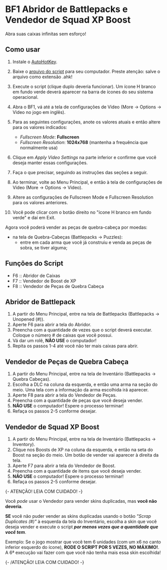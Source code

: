 # BF1 Abridor de Battlepacks e Vendedor de Squad XP Boost

Abra suas caixas infinitas sem esforço!


## Como usar

1. Instale o [AutoHotKey](https://www.autohotkey.com/).
2. Baixe o [arquivo do script](https://gitlab.com/paulochf/bf1_auto_open_battlepacks/-/raw/master/opener.ahk) para seu computador. Preste atenção: salve o arquivo como extensão .ahk!
3. Execute o script (clique duplo deveria funcionar). Um ícone H branco em fundo verde deverá aparecer na barra de ícones do seu sistema operacional.
4. Abra o BF1, vá até a tela de configurações de Video (More -> Options -> Video no jogo em inglês).
5. Para as seguintes configurações, anote os valores atuais e então altere para os valores indicados:
    - *Fullscreen Mode*: **Fullscreen**
    - *Fullscreen Resolution*: **1024x768** (mantenha a frequência que normalmente usa)
6. Clique em *Apply Video Settings* na parte inferior e confirme que você deseja manter essas configurações.

7. Faça o que precisar, seguindo as instruções das seções a seguir. 

8. Ao terminar, volte ao Menu Principal, e então à tela de configurações de Video (More -> Options -> Video).
9. Altere as configurações de Fullscreen Mode e Fullscreen Resolution para os valores anteriores.
10. Você pode clicar com o botão direito no "ícone H branco em fundo verde" e daí em Exit.

Agora você poderá vender as peças de quebra-cabeça por moedas:
- na tela de Quebra-Cabeças (Battlepacks -> Puzzles):
    - entre em cada arma que você já construiu e venda as peças de sobra, se tiver alguma;


## Funções do Script

- F6 :: Abridor de Caixas
- F7 :: Vendedor de Boost de XP
- F8 :: Vendedor de Peças de Quebra Cabeça


## Abridor de Battlepack

1. A partir do Menu Principal, entre na tela de Battlepacks (Battlepacks -> Unopened (#)).
2. Aperte F6 para abrir a tela do Abridor.
3. Preencha com a quantidade de vezes que o script deverá executar. Coloque o número # de caixas que você possui.
4. Vá dar um rolê, **NÃO USE** o computador!
5. Repita os passos 1-4 até você não ter mais caixas para abrir.


## Vendedor de Peças de Quebra Cabeça

1. A partir do Menu Principal, entre na tela de Inventário (Battlepacks -> Quebra Cabeças).
2. Escolha a DLC na coluna da esquerda, e então uma arma na seção do meio. Uma tela com a informação da arma escolhida irá aparecer.
3. Aperte F8 para abrir a tela do Vendedor de Peças.
4. Preencha com a quantidade de peças que você deseja vender.
5. **NÃO USE** o computador! Espere o processo terminar!
6. Refaça os passos 2-5 conforme desejar.


## Vendedor de Squad XP Boost 

1. A partir do Menu Principal, entre na tela de Inventário (Battlepacks -> Inventory).
2. Clique nos Boosts de XP na coluna da esquerda, e então na seta do Boost na seção do meio. Um botão de vender vai aparecer à direita da tela.
3. Aperte F7 para abrir a tela do Vendedor de Boost.
4. Preencha com a quantidade de items que você deseja vender.
5. **NÃO USE** o computador! Espere o processo terminar!
6. Refaça os passos 2-5 conforme desejar.


{- ATENÇÃO! LEIA COM CUIDADO! -}

Você *pode* usar o Vendedor para vender skins duplicadas, mas **você não deveria**.

**SE** você não puder vender as skins duplicadas usando o botão *"Scrap Duplicates (#)"* à esquerda da tela do Inventário, escolha a skin que você deseja vender e execute o script **_por menos vezes que a quantidade que você tem_**.

Exemplo: Se o jogo mostrar que você tem 6 unidades (com um x6 no canto inferior esquerdo do ícone), **RODE O SCRIPT POR 5 VEZES, NO MÁXIMO!**. A 6ª execução vai fazer com que você não tenha mais essa skin escolhida!

{- /ATENÇÃO! LEIA COM CUIDADO! -}
